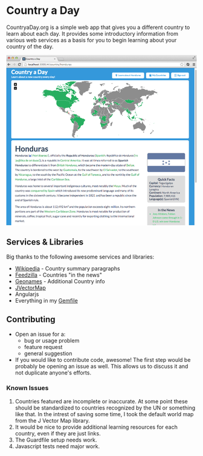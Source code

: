 # Country a Day
CountryaDay.org is a simple web app that gives you a different country to learn about each day.  It provides some introductory information from various web services as a basis for you to begin learning about your country of the day.

![](screenshots/country.png)

## Services & Libraries
Big thanks to the following awesome services and libraries:
- [Wikipedia](http://wikipedia.org) - Country summary paragraphs
- [Feedzilla](http://feedzilla.com) - Countries "in the news"
- [Geonames](http://geonames.org) - Additional Country info
- [JVectorMap](http://jvectormap.com)
- Angularjs
- Everything in my [Gemfile](Gemfile)


## Contributing
* Open an issue for a:
    * bug or usage problem
    * feature request
    * general suggestion
* If you would like to contribute code, awesome!  The first step would be probably be opening an issue as well.
This allows us to discuss it and not duplicate anyone's efforts.

### Known Issues
1. Countries featured are incomplete or inaccurate.  At some point these should be standardized to countries 
recognized by the UN or something like that. In the intrest of saving some time, I took the default world map
from the J Vector Map library.
2.  It would be nice to provide additional learning resources for each country, even if they are just links.
3.  The Guardfile setup needs work.
4.  Javascript tests need major work.
